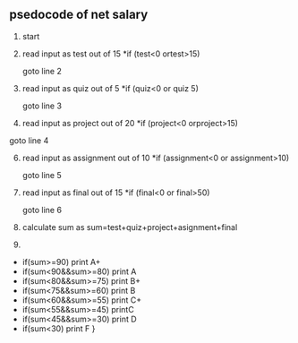 ## psedocode of net salary
1. start
2. read input as test out of 15
   *if (test<0 ortest>15)

   goto line 2
   
4. read input as quiz out of 5
   *if (quiz<0 or quiz 5)

   goto line 3
   
 5. read input as project out of 20
   *if (project<0 orproject>15)

   goto line 4
   
6. read input as assignment out of 10
   *if (assignment<0 or assignment>10)

   goto line 5
   
7. read input as final out of 15
   *if (final<0 or final>50)

   goto line 6
   
8. calculate sum as sum=test+quiz+project+asignment+final
   
9. 
  * if(sum>=90)
        print A+ 
  * if(sum<90&&sum>=80)
        print A 
  * if(sum<80&&sum>=75)
        print  B+ 
 *  if(sum<75&&sum>=60)
        print B
 * if(sum<60&&sum>=55)
      print C+ 
 * if(sum<55&&sum>=45)
       printC 
 * if(sum<45&&sum>=30)
       print  D 
* if(sum<30)
       print  F 
    }
